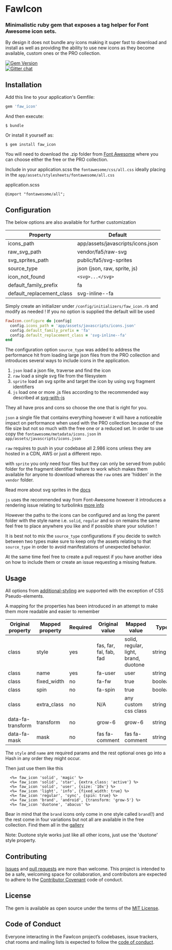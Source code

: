 # FawIcon

### Minimalistic ruby gem that exposes a tag helper for Font Awesome icon sets.

By design it does not bundle any icons making it super fast to download and install 
as well as providing the ability to use new icons as they become available, custom ones or the PRO collection.  

[![Gem Version](https://badge.fury.io/rb/faw_icon.svg)](https://badge.fury.io/rb/faw_icon)     
[![Gitter chat](https://img.shields.io/badge/join_the_chat-gitter-brightgreen.svg)](https://gitter.im/faw_icon/Lobby)     

## Installation

Add this line to your application's Gemfile:

```ruby
gem 'faw_icon'
```

And then execute:

    $ bundle

Or install it yourself as:

    $ gem install faw_icon
    
You will need to download the .zip folder from [Font Awesome](https://fontawesome.com/how-to-use/on-the-web/setup/hosting-font-awesome-yourself)
where you can choose either the free or the PRO collection.

Include in your application.scss the `fontawesome/css/all.css` 
ideally placing in the `app/assets/stylesheets/fontawesome/all.css` 

application.scss

    @import "fontawesome/all";
    
## Configuration 
The below options are also available for further customization
 
| Property                  | Default                           |
|---------------------------|-----------------------------------|
| icons_path                | app/assets/javascripts/icons.json |
| raw_svg_path              | vendor/fa5/raw-svg                |
| svg_sprites_path          | public/fa5/svg-sprites            |
| source_type               | json (json, raw, sprite, js)      |
| icon_not_found            | `<svg>...</svg>`                  |
| default_family_prefix     | fa                                |
| default_replacement_class | svg-inline--fa                    |

Simply create an initializer under `/config/initializers/faw_icon.rb` and modify as needed !
If you no option is supplied the default will be used
     
```ruby
FawIcon.configure do |config|
  config.icons_path = 'app/assets/javascripts/icons.json'
  config.default_family_prefix = 'fa'
  config.default_replacement_class = 'svg-inline--fa'
end
```

The configuration option `source_type` was added to address the performance hit from loading large json files 
from the PRO collection and introduces several ways to include icons in the application.
 
1. `json` load a json file, traverse and find the icon
2. `raw` load a single svg file from the filesystem
3. `sprite` load an svg sprite and target the icon by using svg fragment identifiers 
4. `js` load one or more .js files according to the recommended way described at [svg-with-js](https://fontawesome.com/how-to-use/on-the-web/using-with/jquery)

They all have pros and cons so choose the one that is right for you.
 
`json` a single file that contains everything however it will have a noticeable impact on performance when used with 
the PRO collection because of the file size but not so much with the free one or a reduced set.
In order to use copy the `fontawesome/metadata/icons.json` in `app/assets/javascripts/icons.json` 

`raw` requires to push in your codebase all 2.986 icons unless they are hosted in a CDN, AWS or just a different repo.   

with `sprite` you only need four files but they can only be served from public folder for the fragment identifier feature to work 
which makes them available for anyone to download whereas the `raw` ones are 'hidden' in the `vendor` folder. 

Read more about svg sprites in the [docs](https://fontawesome.com/how-to-use/on-the-web/advanced/svg-sprites)

`js` uses the recommended way from Font-Awesome however it introduces a rendering issue relating to turbolinks 
[more info](https://github.com/FortAwesome/Font-Awesome/issues/11924) 

However the paths to the icons can be configured and as long the parent folder with the style name i.e. `solid`, `regular`
and so on remains the same feel free to place anywhere you like and if possible share your solution !

It is best not to mix the `source_type` configurations if you decide to switch between two types make sure to keep only the
assets relating to that `source_type` in order to avoid manifestations of unexpected behavior.

At the same time feel free to create a pull request if you have another idea on how to include them
or create an issue requesting a missing feature.   


## Usage
All options from [additional-styling](https://fontawesome.com/how-to-use/on-the-web/styling/sizing-icons) are supported with the exception of 
CSS Pseudo-elements.
 
A mapping for the properties has been introduced in an attempt to make them more readable and easier to remember

| Original property | Mapped property | Required | Original value          | Mapped value                          | Type    |
|-------------------|-----------------|----------|-------------------------|---------------------------------------|---------|
| class             | style           | yes      | fas, far, fal, fab, fad | solid, regular, light, brand, duotone | string  |
| class             | name            | yes      | fa-user                 | user                                  | string  |
| class             | fixed_width     | no       | fa-fw                   | true                                  | boolean |
| class             | spin            | no       | fa-spin                 | true                                  | boolean |
| class             | extra_class     | no       | N/A                     | any custom css class                  | string  |
| data-fa-transform | transform       | no       | grow-6                  | grow-6                                | string  |
| data-fa-mask      | mask            | no       | fas fa-comment          | fas fa-comment                        | string  |


The `style` and `name` are required params and the rest optional ones go into a Hash in any order they might occur.

Then just use them like this

      <%= faw_icon 'solid', 'magic' %>
      <%= faw_icon 'solid', 'star', {extra_class: 'active'} %>
      <%= faw_icon 'solid', 'user', {size: '10x'} %>
      <%= faw_icon 'light', 'info', {fixed_width: true} %>
      <%= faw_icon 'regular', 'sync', {spin: true} %>
      <%= faw_icon 'brand', 'android', {transform: 'grow-5'} %>
      <%= faw_icon 'duotone', 'abacus' %>
      
Bear in mind that the `brand` icons only come in one style called `brand`(!) 
and the rest come in four variations but not all are available in the free collection.
Find them all in the [gallery](https://fontawesome.com/icons?d=gallery)    

Note: Duotone style works just like all other icons, just use the 'duotone' style property.
      
## Contributing

[Issues](https://github.com/alexwebgr/faw_icon/issues) and [pull requests](https://github.com/alexwebgr/faw_icon/pulls) are more than welcome. This project is intended to be a safe, welcoming space for collaboration, and contributors are expected to adhere to the [Contributor Covenant](http://contributor-covenant.org) code of conduct.

## License

The gem is available as open source under the terms of the [MIT License](https://opensource.org/licenses/MIT).

## Code of Conduct

Everyone interacting in the FawIcon project’s codebases, issue trackers, chat rooms and mailing lists is expected to follow the [code of conduct](https://github.com/alexwebgr/faw_icon/blob/master/CODE_OF_CONDUCT.md).
